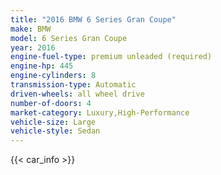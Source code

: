 ```yaml
---
title: "2016 BMW 6 Series Gran Coupe"
make: BMW
model: 6 Series Gran Coupe
year: 2016
engine-fuel-type: premium unleaded (required)
engine-hp: 445
engine-cylinders: 8
transmission-type: Automatic
driven-wheels: all wheel drive
number-of-doors: 4
market-category: Luxury,High-Performance
vehicle-size: Large
vehicle-style: Sedan
---
```


{{< car_info >}}
